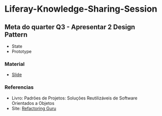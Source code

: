 # Liferay-Knowledge-Sharing-Session

## Meta do quarter Q3 - Apresentar 2 Design Pattern

- State
- Prototype

### Material

- [Slide](https://www.canva.com/design/DAFuc-g5KIo/aUEoPXj2FKo_obDZm8IP1g/edit?utm_content=DAFuc-g5KIo&utm_campaign=designshare&utm_medium=link2&utm_source=sharebutton)

### Referencias
- Livro: Padrões de Projetos: Soluções Reutilizáveis de Software Orientados a Objetos
- Site: [Refactoring Guru](https://refactoring.guru/pt-br/design-patterns)
